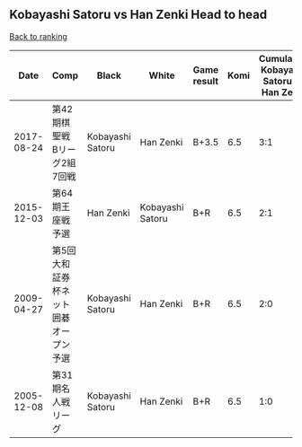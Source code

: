 ## Kobayashi Satoru vs Han Zenki Head to head

[Back to ranking](../../index.md)




| **Date** | **Comp** | **Black** | **White** | **Game result** | **Komi** | **Cumulative Kobayashi Satoru vs Han Zenki** | **Kobayashi Satoru streak** | **Han Zenki streak** | 
| --- | --- | --- | --- | --- | --- | --- | --- | --- |
| 2017-08-24 | 第42期棋聖戦　Bリーグ2組7回戦 | Kobayashi Satoru | Han Zenki | B+3.5 | 6.5 | 3:1 | 1 | 0 | 
| 2015-12-03 | 第64期王座戦予選 | Han Zenki | Kobayashi Satoru | B+R | 6.5 | 2:1 | 0 | 1 | 
| 2009-04-27 | 第5回大和証券杯ネット囲碁オープン予選 | Kobayashi Satoru | Han Zenki | B+R | 6.5 | 2:0 | 2 | 0 | 
| 2005-12-08 | 第31期名人戦リーグ | Kobayashi Satoru | Han Zenki | B+R | 6.5 | 1:0 | 1 | 0 |




